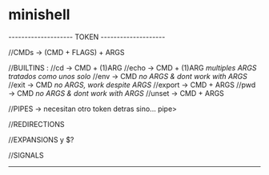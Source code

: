 # minishell


--------------------    TOKEN   --------------------


//CMDs -> (CMD + FLAGS) + ARGS

//BUILTINS :
	//cd -> CMD + (1)ARG
	//echo -> CMD + (1)ARG *multiples ARGS tratados como unos solo*
	//env -> CMD *no ARGS & dont work with ARGS* 
	//exit -> CMD *no ARGS, work despite ARGS*
	//export -> CMD + ARGS
	//pwd -> CMD *no ARGS & dont work with ARGS*
	//unset -> CMD + ARGS

//PIPES -> necesitan otro token detras sino... pipe>

//REDIRECTIONS

//EXPANSIONS y $?

//SIGNALS


----------------------------------------------------
